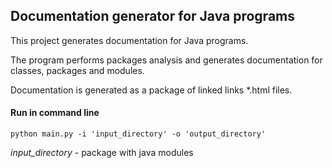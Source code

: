 ## Documentation generator for Java programs
This project generates documentation for Java programs.

The program performs packages analysis and generates documentation for classes, packages and modules. 

Documentation is generated as a package of linked links *.html files.

#### Run in command line
```
python main.py -i 'input_directory' -o 'output_directory'
```
_input_directory_ - package with java modules

